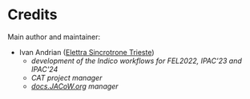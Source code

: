 # Credits

Main author and maintainer:

- Ivan Andrian ([Elettra Sincrotrone Trieste](https://www.elettra.eu))
    - *development of the Indico workflows for FEL2022, IPAC'23 and IPAC'24*
    - *CAT project manager*
    - *[docs.JACoW.org](https://github.com/jacow-org/docs) manager*
